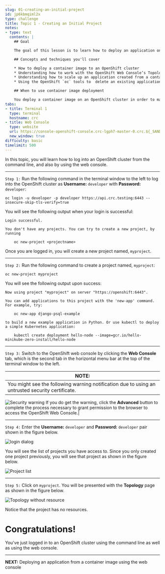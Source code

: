 ```yaml
---
slug: 01-creating-an-initial-project
id: jp6kbmqiml2x
type: challenge
title: Topic 1 - Creating an Initial Project
notes:
- type: text
  contents: |
    ## Goal

    The goal of this lesson is to learn how to deploy an application on OpenShift with the web console and with the `oc` command line tool.

    ## Concepts and techniques you'll cover

    * How to deploy a container image to an OpenShift cluster
    * Understanding how to work with the OpenShift Web Console’s Topology view
    * Understanding how to scale up an application created from a container image
    * Using the OpenShift `oc` tools to  delete an existing application and create a new one

    ## When to use container image deployment

    You deploy a container image on an OpenShift cluster in order to make the application easier to manage, scale, connect and monitor.
tabs:
- title: Terminal 1
  type: terminal
  hostname: crc
- title: Web Console
  type: website
  url: https://console-openshift-console.crc-lgph7-master-0.crc.${_SANDBOX_ID}.instruqt.io
  new_window: true
difficulty: basic
timelimit: 500
---
```


In this topic, you will learn how to log into an OpenShift cluster from the command line, and also by using the web console.

----

`Step 1:` Run the following command in the terminal window to the left to log into the OpenShift cluster as **Username:** `developer` with **Password:** `developer`:

```
oc login -u developer -p developer https://api.crc.testing:6443 --insecure-skip-tls-verify=true
```

You will see the following output when your login is successful:

```
Login successful.

You don't have any projects. You can try to create a new project, by running

    oc new-project <projectname>
```

Once you are logged in, you will create a new project named, `myproject`.

----

`Step 2:` Run the following command to create a project named, `myproject`:

```
oc new-project myproject
```

You will see the following output upon success:

```
Now using project "myproject" on server "https://openshift:6443".

You can add applications to this project with the 'new-app' command. For example, try:

    oc new-app django-psql-example

to build a new example application in Python. Or use kubectl to deploy a simple Kubernetes application:

    kubectl create deployment hello-node --image=gcr.io/hello-minikube-zero-install/hello-node
```

----

`Step 3:`  Switch to the OpenShift web console by clicking the **Web Console** tab, which is the second tab in the horizontal menu bar at the top of the terminal window to the left.

|NOTE:|
|----|
|You might see the following warning notification due to using an untrusted security certificate.
![Security warning](..\assets\security_warning.png)
If you do get the warning, click the **Advanced** button to complete the process necessary to grant permission to the browser to access the OpenShift Web Console.|

----

`Step 4:`  Enter the **Username:** `developer` and **Password:** `developer` pair shown in the figure below.

![login dialog](..\assets\web-console-login.png)

You will see the list of projects you have access to. Since you only created one project previously, you will see that project as shown in the figure below.

![Project list](..\assets\select-project.png)

----

`Step 5:`  Click on `myproject`. You will be presented with the **Topology** page as shown in the figure below.

![Topology without resource](..\assets\topology-no-resources.png)

Notice that the project has no resources.

# Congratulations!

You've just logged in to an OpenShift cluster using the command line as well as using the web console.

----

**NEXT:** Deploying an application from a container image using the web console